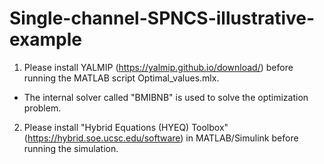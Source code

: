 # Single-channel-SPNCS-illustrative-example

1. Please install YALMIP (https://yalmip.github.io/download/) before running the MATLAB script Optimal_values.mlx.
  - The internal solver called "BMIBNB" is used to solve the optimization problem.

2. Please install "Hybrid Equations (HYEQ) Toolbox" (https://hybrid.soe.ucsc.edu/software) in MATLAB/Simulink before running the simulation.
